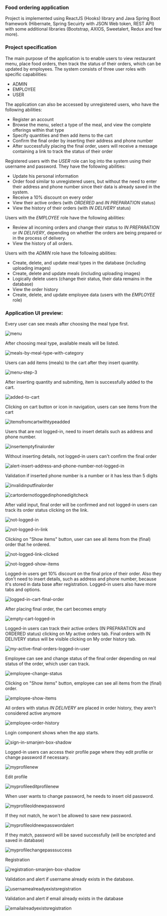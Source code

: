 ### Food ordering application 

Project is implemented using ReactJS (Hooks) library and Java Spring Boot framework (Hibernate, Spring Secuirty with JSON Web token, REST API) with some additional libraries (Bootstrap, AXIOS, Sweetalert, Redux and few more).

### Project specification

The main purpose of the application is to enable users to view restaurant menu, place food orders, then track the status of their orders, which can be updated by employees. The system consists of three user roles with specific capabilities:
- ADMIN
- EMPLOYEE
- USER

The application can also be accessed by unregistered users, who have the following abilities:
- Register an account
- Browse the menu, select a type of the meal, and view the complete offerings within that type
- Specify quantities and then add items to the cart
- Confirm the final order by inserting their address and phone number
- After successfully placing the final order, users will receive a message containing a link to track the status of their order

Registered users with the *USER* role can log into the system using their username and password. They have the following abilities:
- Update his personal information
- Order food similar to unregistered users, but without the need to enter their address and phone number since their data is already saved in the system.
- Receive a 10% discount on every order
- View their active orders (with *ORDERED* and *IN PREPARATION* status)
- View the history of their orders (with *IN DELIVERY* status)

Users with the *EMPLOYEE* role have the following abilities:
- Review all incoming orders and change their status to *IN PREPARATION* or *IN DELIVERY*, depending on whether the orders are being prepared or in the process of delivery.
- View the history of all orders.

Users with the *ADMIN* role have the following abilities:
- Create, delete, and update meal types in the database (including uploading images)
- Create, delete and update meals (including uploading images)
- Logically delete users (change their status, their data remains in the database)
- View the order history
- Create, delete, and update employee data (users with the *EMPLOYEE* role)

### Application UI preview:

Every user can see meals after choosing the meal type first.

![menu](https://github.com/bujakkristijan/food-ordering-app/assets/76042091/4e8e1083-c715-4ab2-b662-172c41da275b)

After choosing meal type, available meals will be listed.

![meals-by-meal-type-with-category](https://github.com/bujakkristijan/food-ordering-app/assets/76042091/f1cbf613-ee86-4474-9c0f-69157f8a6434)

Users can add items (meals) to the cart after they insert quantity.

![menu-step-3](https://github.com/bujakkristijan/food-ordering-app/assets/76042091/5c581145-229e-4acb-b9ad-59c4108d1631)

After inserting quantity and submiting, item is successfully added to the cart.

![added-to-cart](https://github.com/bujakkristijan/food-ordering-app/assets/76042091/0b96b709-91a5-4a77-9020-150881ac6dcf)

Clicking on cart button or icon in navigation, users can see items from the cart

![itemsfromcartwithtypeadded](https://github.com/bujakkristijan/food-ordering-app/assets/76042091/07576463-cc41-4bcb-96b8-3df3e8088d02)

Users that are not logged-in, need to insert details such as address and phone number.

![insertemptyfinalorder](https://github.com/bujakkristijan/food-ordering-app/assets/76042091/76d1030a-dc70-48cf-915c-05a7546854e9)

Without inserting details, not logged-in users can't confirm the final order 

![alert-insert-address-and-phone-number-not-logged-in](https://github.com/bujakkristijan/food-ordering-app/assets/76042091/cf40cbc3-07b8-4013-8193-37998a8f347b)

Validation if inserted phone number is a number or it has less than 5 digits

![invalidinputfinalorder](https://github.com/bujakkristijan/food-ordering-app/assets/76042091/853c3ec5-a308-4461-9f1e-e2f6e19a1d4a)

![cartordernotloggedinphonedigitcheck](https://github.com/bujakkristijan/food-ordering-app/assets/76042091/b45639fa-e2f9-4f4f-85f7-ec0f7df88e81)

After valid input, final order will be confirmed and not logged-in users can track its order status clicking on the link.

![not-logged-in](https://github.com/bujakkristijan/food-ordering-app/assets/76042091/9b99b590-538b-4055-a4a6-d911bb50bd72)

![not-logged-in-link](https://github.com/bujakkristijan/food-ordering-app/assets/76042091/482853e5-56c4-4aa1-808f-6fea3cb177cf)

Clicking on "Show items" button, user can see all items from the (final) order that he ordered.

![not-logged-link-clicked](https://github.com/bujakkristijan/food-ordering-app/assets/76042091/0a90888e-2fe5-46b6-942b-16a4b5956544)

![not-logged-show-items](https://github.com/bujakkristijan/food-ordering-app/assets/76042091/ebb30f4a-8eb4-423c-962b-9d5155085ab4)

Logged-in users get 10% discount on the final price of their order. Also they don't need to insert details, such as address and phone number, because it's stored in data base after registration. Logged-in users also have more tabs and options.

![logged-in-cart-final-order](https://github.com/bujakkristijan/food-ordering-app/assets/76042091/56baafbd-02bc-4c96-842b-04ab694e0601)

After placing final order, the cart becomes empty

![empty-cart-logged-in](https://github.com/bujakkristijan/food-ordering-app/assets/76042091/13374910-a4f4-450b-bc70-f5ba6ea53977)

Logged-in users can track their active orders (IN PREPARATION and ORDERED status) clicking on My active orders tab. Final orders with IN DELIVERY status will be visible clicking on My order history tab.

![my-active-final-orders-logged-in-user](https://github.com/bujakkristijan/food-ordering-app/assets/76042091/a966cc39-c551-45a4-b080-8164112167b2)

Employee can see and change status of the final order depending on real status of the order, which user can track.

![employee-change-status](https://github.com/bujakkristijan/food-ordering-app/assets/76042091/19ee2d3b-2637-4945-8ad2-cd80d82f8911)

Clicking on "Show items" button, employee can see all items from the (final) order.

![employee-show-items](https://github.com/bujakkristijan/food-ordering-app/assets/76042091/18a25357-20d1-4bf2-90a8-007d4032f43d)

All orders with status *IN DELIVERY* are placed in order history, they aren't considered active anymore

![employee-order-history](https://github.com/bujakkristijan/food-ordering-app/assets/76042091/cd8c23f5-49b5-4015-86a8-32fcb4917159)

Login component shows when the app starts.

![sign-in-smanjen-box-shadow](https://github.com/bujakkristijan/food-ordering-app/assets/76042091/08aeac06-7dfb-42c4-9a8f-3c70cb620938)

Logged-in users can access their profile page where they edit profile or change password if necessary.

![myprofilenew](https://github.com/bujakkristijan/food-ordering-app/assets/76042091/3726a172-61e1-4bee-9910-52f2c6417058)

Edit profile

![myprofileeditprofilenew](https://github.com/bujakkristijan/food-ordering-app/assets/76042091/6fd5b1dc-9f1d-4669-85d4-a73a11779670)

When user wants to change password, he needs to insert old password.

![myprofileoldnewpassword](https://github.com/bujakkristijan/food-ordering-app/assets/76042091/0e8f8fdf-32ae-4226-b832-a874e01e32bf)

If they not match, he won't be allowed to save new password.

![myprofileoldnewpasswordalert](https://github.com/bujakkristijan/food-ordering-app/assets/76042091/94c3e9d8-fb97-4ed9-be4d-5f1b97b4e5ec)

If they match, password will be saved successfully (will be encripted and saved in database)

![myprofilechangepasssuccess](https://github.com/bujakkristijan/food-ordering-app/assets/76042091/cd3c1d63-b951-44b6-b401-7baa21ee9b06)

Registration 

![registration-smanjen-box-shadow](https://github.com/bujakkristijan/food-ordering-app/assets/76042091/8a7ba048-c6c4-4042-932a-9eaac617f1ff)

Validation and alert if username already exists in the database.

![usernamealreadyexistsregistration](https://github.com/bujakkristijan/food-ordering-app/assets/76042091/6eb8aef9-176e-4ece-ab97-30ba3e746ba7)

Validation and alert if email already exists in the database

![emailalreadyexistsregistration](https://github.com/bujakkristijan/food-ordering-app/assets/76042091/d0ac3d78-81ef-452f-9b3a-bac3e689c6b5)
